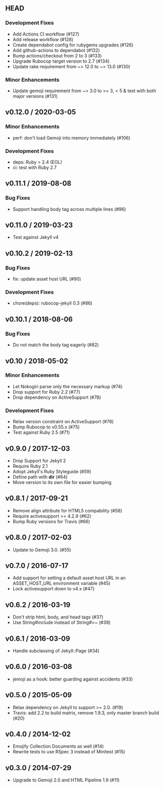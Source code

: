 ## HEAD

### Development Fixes

  * Add Actions CI workflow (#127)
  * Add release workflow (#128)
  * Create dependabot config for rubygems upgrades (#126)
  * Add github-actions to dependabot (#132)
  * Bump actions/checkout from 2 to 3 (#133)
  * Upgrade Rubocop target version to 2.7 (#134)
  * Update rake requirement from ~&gt; 12.0 to ~&gt; 13.0 (#130)

### Minor Enhancements

  * Update gemoji requirement from ~&gt; 3.0 to &gt;= 3, &lt; 5 &amp; test with both major versions (#131)

## v0.12.0 / 2020-03-05

### Minor Enhancements

  * perf: don&#39;t load Gemoji into memory immediately (#106)

### Development Fixes

  * deps: Ruby > 2.4 (EOL)
  * ci: test with Ruby 2.7

## v0.11.1 / 2019-08-08

### Bug Fixes

  * Support handling body tag across multiple lines (#96)

## v0.11.0 / 2019-03-23

  * Test against Jekyll v4

## v0.10.2 / 2019-02-13

### Bug Fixes

  * fix: update asset host URL (#90)

### Development Fixes

  * chore(deps): rubocop-jekyll 0.3 (#86)

## v0.10.1 / 2018-08-06

### Bug Fixes

  * Do not match the body tag eagerly (#82)

## v0.10 / 2018-05-02

### Minor Enhancements

  * Let Nokogiri parse only the necessary markup (#74)
  * Drop support for Ruby 2.2 (#77)
  * Drop dependency on ActiveSupport (#78)

### Development Fixes

  * Relax version constraint on ActiveSupport (#76)
  * Bump Rubocop to v0.55.x (#75)
  * Test against Ruby 2.5 (#71)

## v0.9.0 / 2017-12-03

  * Drop Support for Jekyll 2
  * Require Ruby 2.1
  * Adopt Jekyll's Ruby Styleguide (#59)
  * Define path with __dir__ (#64)
  * Move version to its own file for easier bumping

## v0.8.1 / 2017-09-21

  * Remove align attribute for HTML5 compability (#58)
  * Require activesupport >= 4.2.9 (#62)
  * Bump Ruby versions for Travis (#66)

## v0.8.0 / 2017-02-03

  * Update to Gemoji 3.0. (#55)

## v0.7.0 / 2016-07-17

  * Add support for setting a default asset host URL in an ASSET_HOST_URL environment variable (#45)
  * Lock activesupport down to v4.x (#47)

## v0.6.2 / 2016-03-19

  * Don't strip html, body, and head tags (#37)
  * Use String#include instead of String#=~ (#39)

## v0.6.1 / 2016-03-09

  * Handle subclassing of Jekyll::Page (#34)

## v0.6.0 / 2016-03-08

  * jemoji as a hook: better guarding against accidents (#33)

## v0.5.0 / 2015-05-09

  * Relax dependency on Jekyll to support >= 2.0. (#19)
  * Travis: add 2.2 to build matrix, remove 1.9.3, only master branch build (#20)

## v0.4.0 / 2014-12-02

  * Emojify Collection Documents as well (#14)
  * Rewrite tests to use RSpec 3 instead of Minitest (#15)

## v0.3.0 / 2014-07-29

  * Upgrade to Gemoji 2.0 and HTML Pipeline 1.9 (#11)
